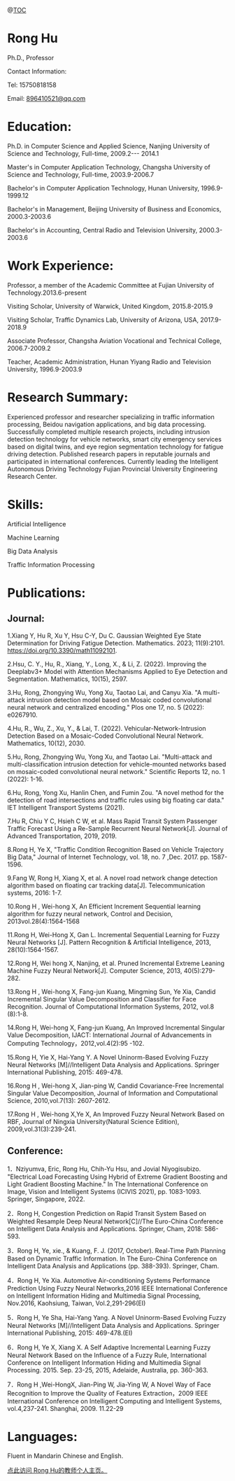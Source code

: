 @[TOC]()
# Rong Hu

Ph.D., Professor

Contact Information:

Tel: 15750818158

Email: 896410521@qq.com

# Education:

Ph.D. in Computer Science and Applied Science, Nanjing University of Science and Technology, Full-time, 2009.2--- 2014.1

Master's in Computer Application Technology, Changsha University of Science and Technology, Full-time, 2003.9-2006.7

Bachelor's in Computer Application Technology, Hunan University, 1996.9-1999.12

Bachelor's in Management, Beijing University of Business and Economics, 2000.3-2003.6

Bachelor's in Accounting, Central Radio and Television University, 2000.3-2003.6

# Work Experience:

Professor, a member of the Academic Committee at Fujian University of Technology.2013.6-present

Visiting Scholar, University of Warwick, United Kingdom, 2015.8-2015.9

Visiting Scholar, Traffic Dynamics Lab, University of Arizona, USA, 2017.9-2018.9

Associate Professor, Changsha Aviation Vocational and Technical College, 2006.7-2009.2

Teacher, Academic Administration, Hunan Yiyang Radio and Television University, 1996.9-2003.9

# Research Summary:

Experienced professor and researcher specializing in traffic information processing, Beidou navigation applications, and big data processing. Successfully completed multiple research projects, including intrusion detection technology for vehicle networks, smart city emergency services based on digital twins, and eye region segmentation technology for fatigue driving detection.
Published research papers in reputable journals and participated in international conferences. Currently leading the Intelligent Autonomous Driving Technology Fujian Provincial University Engineering Research Center.

# Skills:

Artificial Intelligence

Machine Learning

Big Data Analysis

Traffic Information Processing

# Publications:

## Journal:

1.Xiang Y, Hu R, Xu Y, Hsu C-Y, Du C. Gaussian Weighted Eye State Determination for Driving Fatigue Detection. Mathematics. 2023; 11(9):2101. https://doi.org/10.3390/math11092101.

2.Hsu, C. Y., Hu, R., Xiang, Y., Long, X., & Li, Z. (2022). Improving the Deeplabv3+ Model with Attention Mechanisms Applied to Eye Detection and Segmentation. Mathematics, 10(15), 2597.

3.Hu, Rong, Zhongying Wu, Yong Xu, Taotao Lai, and Canyu Xia. "A multi-attack intrusion detection model based on Mosaic coded convolutional neural network and centralized encoding." Plos one 17, no. 5 (2022): e0267910.

4.Hu, R., Wu, Z., Xu, Y., & Lai, T. (2022). Vehicular-Network-Intrusion Detection Based on a Mosaic-Coded Convolutional Neural Network. Mathematics, 10(12), 2030.

5.Hu, Rong, Zhongying Wu, Yong Xu, and Taotao Lai. "Multi-attack and multi-classification intrusion detection for vehicle-mounted networks based on mosaic-coded convolutional neural network." Scientific Reports 12, no. 1 (2022): 1-16.

6.Hu, Rong, Yong Xu, Hanlin Chen, and Fumin Zou. "A novel method for the detection of road intersections and traffic rules using big floating car data." IET Intelligent Transport Systems (2021).

7.Hu R, Chiu Y C, Hsieh C W, et al. Mass Rapid Transit System Passenger Traffic Forecast Using a Re-Sample Recurrent Neural Network[J]. Journal of Advanced Transportation, 2019, 2019. 

8.Rong H, Ye X, "Traffic Condition Recognition Based on Vehicle Trajectory Big Data," Journal of Internet Technology, vol. 18, no. 7 ,Dec. 2017. pp. 1587-1596.

9.Fang W, Rong H, Xiang X, et al. A novel road network change detection algorithm based on floating car tracking data[J]. Telecommunication systems, 2016: 1-7.

10.Rong H , Wei-hong X, An Efficient Increment Sequential learning algorithm for fuzzy neural  network, Control and Decision, 2013vol.28(4):1564-1568

11.Rong H, Wei-Hong X, Gan L. Incremental Sequential Learning for Fuzzy Neural Networks [J]. Pattern Recognition & Artificial Intelligence, 2013, 28(10):1564-1567.

12.Rong H, Wei hong X, Nanjing, et al. Pruned Incremental Extreme Leaning Machine Fuzzy Neural Network[J]. Computer Science, 2013, 40(5):279-282.

13.Rong H , Wei-hong X, Fang-jun Kuang, Mingming Sun, Ye Xia, Candid Incremental Singular Value Decomposition and Classifier for Face Recognition. Journal of Computational Information Systems, 2012, vol.8 (8):1-8.

14.Rong H, Wei-hong X, Fang-jun Kuang, An Improved Incremental Singular Value Decomposition, IJACT: International Journal of Advancements in Computing Technology，2012,vol.4(2):95 -102.

15.Rong H,  Yie X, Hai-Yang Y. A Novel Uninorm-Based Evolving Fuzzy Neural Networks [M]//Intelligent Data Analysis and Applications. Springer International Publishing, 2015: 469-478.

16.Rong H , Wei-hong X, Jian-ping W, Candid Covariance-Free Incremental Singular Value Decomposition, Journal of Information and Computational Science, 2010,vol.7(13): 2607-2612.

17.Rong H , Wei-hong X,Ye X, An Improved Fuzzy Neural Network Based on RBF, Journal of Ningxia University(Natural Science Edition), 2009,vol.31(3):239-241.
 

## Conference: 

1．Nziyumva, Eric, Rong Hu, Chih-Yu Hsu, and Jovial Niyogisubizo. "Electrical Load Forecasting Using Hybrid of Extreme Gradient Boosting and Light Gradient Boosting Machine." In The International Conference on Image, Vision and Intelligent Systems (ICIVIS 2021), pp. 1083-1093. Springer, Singapore, 2022.

2．Rong H, Congestion Prediction on Rapid Transit System Based on Weighted Resample Deep Neural Network[C]//The Euro-China Conference on Intelligent Data Analysis and Applications. Springer, Cham, 2018: 586-593.

3．Rong H, Ye, xie., & Kuang, F. J. (2017, October). Real-Time Path Planning Based on Dynamic Traffic Information. In The Euro-China Conference on Intelligent Data Analysis and Applications (pp. 388-393). Springer, Cham.

4．Rong H, Ye Xia. Automotive Air-conditioning Systems Performance Prediction Using Fuzzy Neural Networks,2016 IEEE International Conference on Intelligent Information Hiding and Multimedia Signal Processing, Nov.2016, Kaohsiung, Taiwan, Vol.2,291-296(EI)

5．Rong H, Ye Sha, Hai-Yang Yang. A Novel Uninorm-Based Evolving Fuzzy Neural Networks [M]//Intelligent Data Analysis and Applications. Springer International Publishing, 2015: 469-478.(EI)

6．Rong H, Ye X, Xiang X. A Self Adaptive Incremental Learning Fuzzy Neural Network Based on the Influence of a Fuzzy Rule, International Conference on Intelligent Information Hiding and Multimedia Signal Processing. 2015. Sep. 23-25, 2015, Adelaide, Australia, pp. 360-363.

7．Rong H ,Wei-HongX, Jian-Ping W,  Jia-Ying W, A Novel Way of Face Recognition to Improve the Quality of Features Extraction，2009 IEEE International Conference on Intelligent Computing and Intelligent Systems, vol.4,237-241. Shanghai, 2009. 11.22-29	



# Languages:

Fluent in Mandarin Chinese and English.

[点此访问 Rong Hu的教师个人主页。](https://faculty.fjut.edu.cn/hurong/zh_CN/index.htm)
